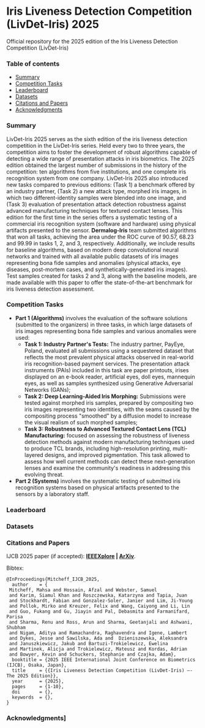 # Iris Liveness Detection Competition (LivDet-Iris) 2025

Official repository for the 2025 edition of the Iris Liveness Detection Competition (LivDet-Iris)

### Table of contents
* [Summary](#summary)
* [Competition Tasks](#tasks)
* [Leaderboard](#leaderboard)
* [Datasets](#datasets)
* [Citations and Papers](#citations)
* [Acknowledgments](#acknowledgments)

<a name="summary"/></a>
### Summary

LivDet-Iris 2025 serves as the sixth edition of the iris liveness detection competition in the LivDet-Iris series. Held every two to three years, the competition aims to foster the development of robust algorithms capable of detecting a wide range of presentation attacks in iris biometrics. The 2025 edition obtained the largest number of submissions in the history of the competition: ten algorithms from five institutions, and one complete iris recognition system from one company. LivDet-Iris 2025 also introduced new tasks compared to previous editions: (Task 1) a benchmark offered by an industry partner, (Task 2) a new attack type, morphed iris images, in which two different-identity samples were blended into one image, and (Task 3) evaluation of presentation attack detection robustness against advanced manufacturing techniques for textured contact lenses. This edition for the first time in the series offers a systematic testing of a commercial iris recognition system (software and hardware) using physical artifacts presented to the sensor. **Dermalog-Iris** team submitted algorithms that won all tasks, achieving the area under the ROC curve of 90.57, 68.23 and 99.99 in tasks 1, 2, and 3, respectively. Additionally, we include results for baseline algorithms, based on modern deep convolutional neural networks and trained with all available public datasets of iris images representing bona fide samples and anomalies (physical attacks, eye diseases, post-mortem cases, and synthetically-generated iris images). Test samples created for tasks 2 and 3, along with the baseline models, are made available with this paper to offer the state-of-the-art benchmark for iris liveness detection assessment.

<a name="tasks"/></a>
### Competition Tasks

- **Part 1 (Algorithms)** involves the evaluation of the software solutions (submitted to the organizers) in three tasks, in which large datasets of iris images representing bona fide samples and various anomalies were used:
	- **Task 1: Industry Partner's Tests:** The industry partner, PayEye, Poland, evaluated all submissions using a sequestered dataset that reflects the most prevalent physical attacks observed in real-world iris recognition-based payment services. The presentation attack instruments (PAIs) included in this task are paper printouts, irises displayed on an e-book reader, artificial eyes, doll eyes, mannequin eyes, as well as samples synthesized using Generative Adversarial Networks (GANs);
	- **Task 2: Deep Learning-Aided Iris Morphing:** Submissions were tested against morphed iris samples, prepared by compositing two iris images representing two identities, with the seams caused by the compositing process "smoothed" by a diffusion model to increase the visual realism of such morphed samples;
	- **Task 3: Robustness to Advanced Textured Contact Lens (TCL) Manufacturing:** focused on assessing the robustness of liveness detection methods against modern manufacturing techniques used to produce TCL brands, including high-resolution printing, multi-layered designs, and improved pigmentation. This task allowed to assess how well current methods can detect these next-generation lenses and examine the community's readiness in addressing this evolving threat.
- **Part 2 (Systems)** involves the systematic testing of submitted iris recognition systems based on physical artifacts presented to the sensors by a laboratory staff.

<a name="leaderboard"/></a>
### Leaderboard

<a name="datasets"/></a>
### Datasets

<a name="citations"/></a>
### Citations and Papers

IJCB 2025 paper (if accepted): **[IEEEXplore](https://ieeexplore.ieee.org/) | [ArXiv](https://arxiv.org/)**.

Bibtex:

```
@InProceedings{Mitcheff_IJCB_2025,
  author    = {
 Mitcheff, Mahsa and Hossain, Afzal and Webster, Samuel 
 and Karim, Siamul Khan and Roszczewska, Katarzyna and Tapia, Juan 
 and Stockhardt, Fabian and Gonzalez-Soler, Janier and Lim, Ji-Young 
 and Pollok, Mirko and Kreuzer, Felix and Wang, Caiyong and Li, Lin 
 and Guo, Fukang and Gu, Jiayin and Pal, Debasmita and Farmanifard, Parisa 
 and Sharma, Renu and Ross, Arun and Sharma, Geetanjali and Ashwani, Shubham 
 and Nigam, Aditya and Ramachandra, Raghavendra and Igene, Lambert 
 and Dykes, Jesse and Sawilska, Ada and  Dzieniszewska, Aleksandra 
 and Januszkiewicz, Jakub and Bartuzi-Trokielewicz, Ewelina 
 and Martinek, Alicja and Trokielewicz, Mateusz and Kordas, Adrian 
 and Bowyer, Kevin and Schuckers, Stephanie and Czajka, Adam},
  booktitle = {2025 IEEE International Joint Conference on Biometrics (IJCB), Osaka, Japan},
  title     = {{Iris Liveness Detection Competition (LivDet-Iris) –- The 2025 Edition}},
  year      = {2025},
  pages     = {1-10},
  doi       = {},
  keywords  = {},
}
```

<a name="acknowledgments"/></a>
### Acknowledgments]




